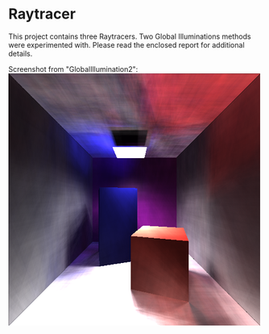 # Raytracer

This project contains three Raytracers. Two Global Illuminations methods were experimented with. Please read the enclosed report for additional details. 

Screenshot from "GlobalIllumination2": 
![screen](https://github.com/imalikshake/raytracer/blob/master/screenshot.png?raw=true)
